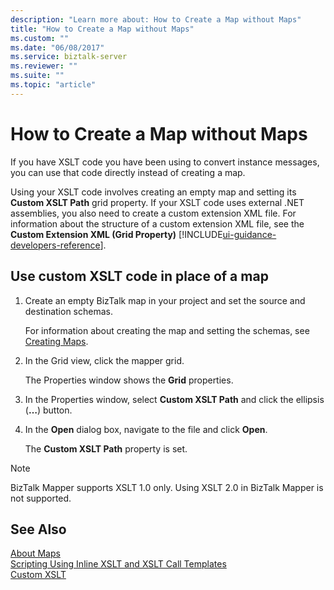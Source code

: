 ```yaml
---
description: "Learn more about: How to Create a Map without Maps"
title: "How to Create a Map without Maps"
ms.custom: ""
ms.date: "06/08/2017"
ms.service: biztalk-server
ms.reviewer: ""
ms.suite: ""
ms.topic: "article"
---
```

# How to Create a Map without Maps
If you have XSLT code you have been using to convert instance messages, you can use that code directly instead of creating a map.  
  
 Using your XSLT code involves creating an empty map and setting its **Custom XSLT Path** grid property. If your XSLT code uses external .NET assemblies, you also need to create a custom extension XML file. For information about the structure of a custom extension XML file, see the **Custom Extension XML (Grid Property)** [!INCLUDE[ui-guidance-developers-reference](../includes/ui-guidance-developers-reference.md)].
  
## Use custom XSLT code in place of a map  
  
1.  Create an empty BizTalk map in your project and set the source and destination schemas.  
  
     For information about creating the map and setting the schemas, see [Creating Maps](../core/creating-maps.md).  
  
2.  In the Grid view, click the mapper grid.  
  
     The Properties window shows the **Grid** properties.  
  
3.  In the Properties window, select **Custom XSLT Path** and click the ellipsis (**…**) button.  
  
4.  In the **Open** dialog box, navigate to the file and click **Open**.  
  
     The **Custom XSLT Path** property is set.  
  
> [!NOTE]
>  BizTalk Mapper supports XSLT 1.0 only. Using XSLT 2.0 in BizTalk Mapper is not supported.  
  
## See Also  
 [About Maps](../core/about-maps.md)   
 [Scripting Using Inline XSLT and XSLT Call Templates](../core/scripting-using-inline-xslt-and-xslt-call-templates.md)   
 [Custom XSLT](../core/custom-xslt.md)   

